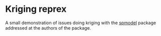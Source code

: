 # Kriging reprex

A small demonstration of issues doing kriging with the [spmodel](https://github.com/USEPA/spmodel) package addressed at the authors of the package.

